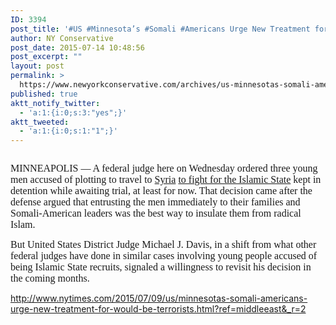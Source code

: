 ```yaml
---
ID: 3394
post_title: '#US #Minnesota’s #Somali #Americans Urge New Treatment for Would-Be #Terrorists #tcot #PJNET'
author: NY Conservative
post_date: 2015-07-14 10:48:56
post_excerpt: ""
layout: post
permalink: >
  https://www.newyorkconservative.com/archives/us-minnesotas-somali-americans-urge-new-treatment-for-would-be-terrorists-tcot-pjnet/
published: true
aktt_notify_twitter:
  - 'a:1:{i:0;s:3:"yes";}'
aktt_tweeted:
  - 'a:1:{i:0;s:1:"1";}'
---
```

<p><img src="http://www.newyorkconservative.com/wp-content/uploads/2015/07/071415_1448_USMinnesota1.jpg" alt="" />
	</p><p><span style="font-family:Times New Roman;font-size:12pt">MINNEAPOLIS — A federal judge here on Wednesday ordered three young men accused of plotting to travel to <a href="http://topics.nytimes.com/top/news/international/countriesandterritories/syria/index.html?inline=nyt-geo" title="More news and information about Syria.">Syria</a>
			<a href="http://www.nytimes.com/2015/04/21/us/6-somali-americans-arrested-in-isis-recruiting-case.html" title="ISIS recruiting case">to fight for the Islamic State</a> kept in detention while awaiting trial, at least for now. That decision came after the defense argued that entrusting the men immediately to their families and Somali-American leaders was the best way to insulate them from radical Islam.
</span></p><p><span style="font-family:Times New Roman;font-size:12pt">But United States District Judge Michael J. Davis, in a shift from what other federal judges have done in similar cases involving young people accused of being Islamic State recruits, signaled a willingness to revisit his decision in the coming months.
</span></p><p><a href="http://www.nytimes.com/2015/07/09/us/minnesotas-somali-americans-urge-new-treatment-for-would-be-terrorists.html?ref=middleeast&amp;_r=2">http://www.nytimes.com/2015/07/09/us/minnesotas-somali-americans-urge-new-treatment-for-would-be-terrorists.html?ref=middleeast&amp;_r=2</a>
	</p>